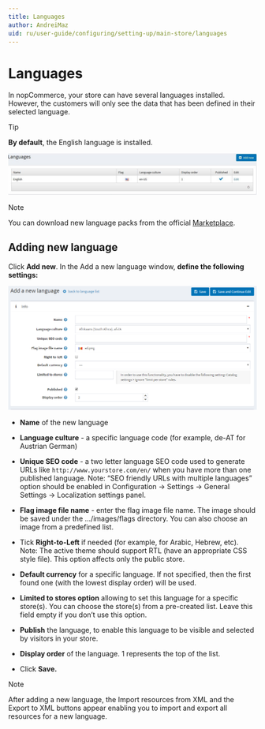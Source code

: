 ```yaml
---
title: Languages
author: AndreiMaz
uid: ru/user-guide/configuring/setting-up/main-store/languages
---
```

# Languages

In nopCommerce, your store can have several languages installed. However, the customers will only see the data that has been defined in their selected language.

> [!TIP]
> **By default**, the English language is installed.

![language](_static/languages/Language.png)

> [!NOTE]
> You can download new language packs from the official [Marketplace](http://www.nopcommerce.com/marketplace.aspx).

## Adding new language

Click **Add new**. In the Add a new language window, **define the following settings:**

![addlanguage](_static/languages/addlanguage.png)

* **Name** of the new language

* **Language culture** - a specific language code (for example, de-AT for Austrian German)

* **Unique SEO code** - a two letter language SEO code used to generate URLs like `http://www.yourstore.com/en/` when you have more than one published language. Note: “SEO friendly URLs with multiple languages” option should be enabled in Configuration → Settings → General Settings → Localization settings panel.

* **Flag image file name** - enter the flag image file name. The image should be saved under the …/images/flags directory. You can also choose an image from a predefined list.

* Tick **Right-to-Left** if needed (for example, for Arabic, Hebrew, etc). Note: The active theme should support RTL (have an appropriate CSS style file). This option affects only the public store.

* **Default currency** for a specific language. If not specified, then the first found one (with the lowest display order) will be used.

* **Limited to stores option** allowing to set this language for a specific store(s). You can choose the store(s) from a pre-created list. Leave this field empty if you don’t use this option.

* **Publish** the language, to enable this language to be visible and selected by visitors in your store.

* **Display order** of the language. 1 represents the top of the list.

* Click **Save.**

> [!NOTE]
> After adding a new language, the Import resources from XML and the Export to XML buttons appear enabling you to import and export all resources for a new language.
